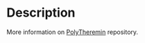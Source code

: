 # Description

More information on [PolyTheremin](https://github.com/MiCyg/PolyTheremin_Hardware) repository. 